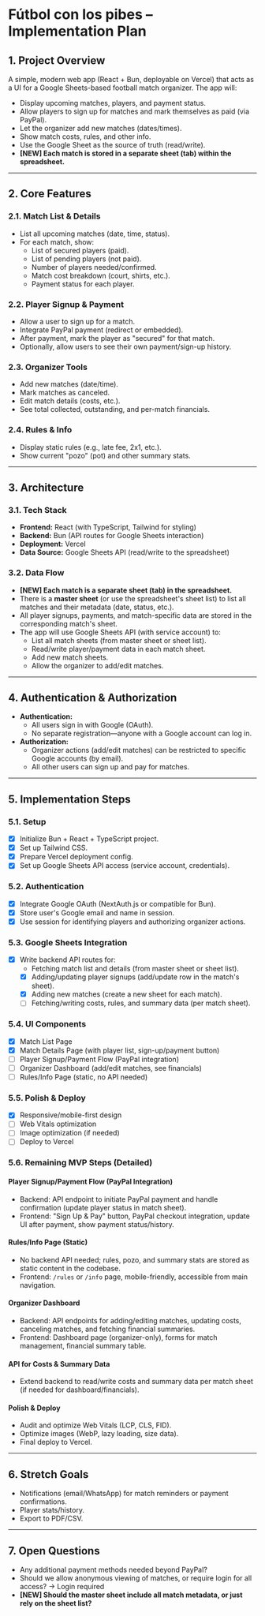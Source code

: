 # Fútbol con los pibes – Implementation Plan

## 1. Project Overview

A simple, modern web app (React + Bun, deployable on Vercel) that acts as a UI for a Google Sheets-based football match organizer. The app will:

- Display upcoming matches, players, and payment status.
- Allow players to sign up for matches and mark themselves as paid (via PayPal).
- Let the organizer add new matches (dates/times).
- Show match costs, rules, and other info.
- Use the Google Sheet as the source of truth (read/write).
- **[NEW] Each match is stored in a separate sheet (tab) within the spreadsheet.**

---

## 2. Core Features

### 2.1. Match List & Details

- List all upcoming matches (date, time, status).
- For each match, show:
  - List of secured players (paid).
  - List of pending players (not paid).
  - Number of players needed/confirmed.
  - Match cost breakdown (court, shirts, etc.).
  - Payment status for each player.

### 2.2. Player Signup & Payment

- Allow a user to sign up for a match.
- Integrate PayPal payment (redirect or embedded).
- After payment, mark the player as "secured" for that match.
- Optionally, allow users to see their own payment/sign-up history.

### 2.3. Organizer Tools

- Add new matches (date/time).
- Mark matches as canceled.
- Edit match details (costs, etc.).
- See total collected, outstanding, and per-match financials.

### 2.4. Rules & Info

- Display static rules (e.g., late fee, 2x1, etc.).
- Show current "pozo" (pot) and other summary stats.

---

## 3. Architecture

### 3.1. Tech Stack

- **Frontend:** React (with TypeScript, Tailwind for styling)
- **Backend:** Bun (API routes for Google Sheets interaction)
- **Deployment:** Vercel
- **Data Source:** Google Sheets API (read/write to the spreadsheet)

### 3.2. Data Flow

- **[NEW] Each match is a separate sheet (tab) in the spreadsheet.**
- There is a **master sheet** (or use the spreadsheet's sheet list) to list all matches and their metadata (date, status, etc.).
- All player signups, payments, and match-specific data are stored in the corresponding match's sheet.
- The app will use Google Sheets API (with service account) to:
  - List all match sheets (from master sheet or sheet list).
  - Read/write player/payment data in each match sheet.
  - Add new match sheets.
  - Allow the organizer to add/edit matches.

---

## 4. Authentication & Authorization

- **Authentication:**
  - All users sign in with Google (OAuth).
  - No separate registration—anyone with a Google account can log in.
- **Authorization:**
  - Organizer actions (add/edit matches) can be restricted to specific Google accounts (by email).
  - All other users can sign up and pay for matches.

---

## 5. Implementation Steps

### 5.1. Setup

- [x] Initialize Bun + React + TypeScript project.
- [x] Set up Tailwind CSS.
- [x] Prepare Vercel deployment config.
- [x] Set up Google Sheets API access (service account, credentials).

### 5.2. Authentication

- [x] Integrate Google OAuth (NextAuth.js or compatible for Bun).
- [x] Store user's Google email and name in session.
- [x] Use session for identifying players and authorizing organizer actions.

### 5.3. Google Sheets Integration

- [x] Write backend API routes for:
  - Fetching match list and details (from master sheet or sheet list).
  - [x] Adding/updating player signups (add/update row in the match's sheet).
  - [x] Adding new matches (create a new sheet for each match).
  - [ ] Fetching/writing costs, rules, and summary data (per match sheet).

### 5.4. UI Components

- [x] Match List Page
- [x] Match Details Page (with player list, sign-up/payment button)
- [ ] Player Signup/Payment Flow (PayPal integration)
- [ ] Organizer Dashboard (add/edit matches, see financials)
- [ ] Rules/Info Page (static, no API needed)

### 5.5. Polish & Deploy

- [x] Responsive/mobile-first design
- [ ] Web Vitals optimization
- [ ] Image optimization (if needed)
- [ ] Deploy to Vercel

### 5.6. Remaining MVP Steps (Detailed)

#### Player Signup/Payment Flow (PayPal Integration)
- Backend: API endpoint to initiate PayPal payment and handle confirmation (update player status in match sheet).
- Frontend: "Sign Up & Pay" button, PayPal checkout integration, update UI after payment, show payment status/history.

#### Rules/Info Page (Static)
- No backend API needed; rules, pozo, and summary stats are stored as static content in the codebase.
- Frontend: `/rules` or `/info` page, mobile-friendly, accessible from main navigation.

#### Organizer Dashboard
- Backend: API endpoints for adding/editing matches, updating costs, canceling matches, and fetching financial summaries.
- Frontend: Dashboard page (organizer-only), forms for match management, financial summary table.

#### API for Costs & Summary Data
- Extend backend to read/write costs and summary data per match sheet (if needed for dashboard/financials).

#### Polish & Deploy
- Audit and optimize Web Vitals (LCP, CLS, FID).
- Optimize images (WebP, lazy loading, size data).
- Final deploy to Vercel.

---

## 6. Stretch Goals

- Notifications (email/WhatsApp) for match reminders or payment confirmations.
- Player stats/history.
- Export to PDF/CSV.

---

## 7. Open Questions

- Any additional payment methods needed beyond PayPal?
- Should we allow anonymous viewing of matches, or require login for all access? -> Login required
- **[NEW] Should the master sheet include all match metadata, or just rely on the sheet list?**
